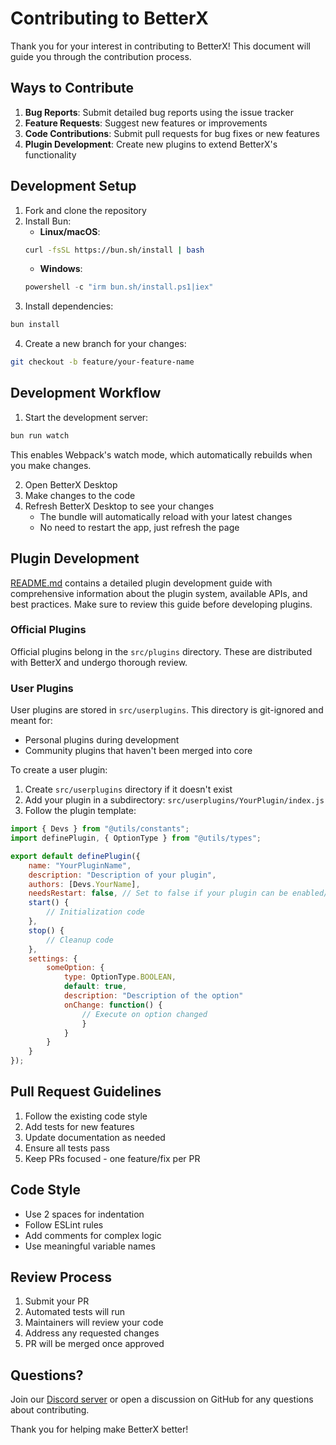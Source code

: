 # Contributing to BetterX

Thank you for your interest in contributing to BetterX! This document will guide you through the contribution process.

## Ways to Contribute

1. **Bug Reports**: Submit detailed bug reports using the issue tracker
2. **Feature Requests**: Suggest new features or improvements
3. **Code Contributions**: Submit pull requests for bug fixes or new features
4. **Plugin Development**: Create new plugins to extend BetterX's functionality

## Development Setup

1. Fork and clone the repository
2. Install Bun:
   - **Linux/macOS**:
   ```bash
   curl -fsSL https://bun.sh/install | bash
   ```
   - **Windows**:
   ```powershell
   powershell -c "irm bun.sh/install.ps1|iex"
   ```
3. Install dependencies:
```bash
bun install
```
4. Create a new branch for your changes:
```bash
git checkout -b feature/your-feature-name
```

## Development Workflow

1. Start the development server:
```bash
bun run watch
```
This enables Webpack's watch mode, which automatically rebuilds when you make changes.

2. Open BetterX Desktop
3. Make changes to the code
4. Refresh BetterX Desktop to see your changes
   - The bundle will automatically reload with your latest changes
   - No need to restart the app, just refresh the page

## Plugin Development

[README.md](src/plugins/README.md) contains a detailed plugin development guide with comprehensive information about the plugin system, available APIs, and best practices. Make sure to review this guide before developing plugins.

### Official Plugins
Official plugins belong in the `src/plugins` directory. These are distributed with BetterX and undergo thorough review.

### User Plugins
User plugins are stored in `src/userplugins`. This directory is git-ignored and meant for:
- Personal plugins during development
- Community plugins that haven't been merged into core

To create a user plugin:
1. Create `src/userplugins` directory if it doesn't exist
2. Add your plugin in a subdirectory: `src/userplugins/YourPlugin/index.js`
3. Follow the plugin template:
```javascript
import { Devs } from "@utils/constants";
import definePlugin, { OptionType } from "@utils/types";

export default definePlugin({
    name: "YourPluginName",
    description: "Description of your plugin",
    authors: [Devs.YourName],
    needsRestart: false, // Set to false if your plugin can be enabled/disabled without requiring a page reload
    start() {
        // Initialization code
    },
    stop() {
        // Cleanup code
    },
    settings: {
        someOption: {
            type: OptionType.BOOLEAN,
            default: true,
            description: "Description of the option"
            onChange: function() {
                // Execute on option changed 
                }
            }
        }
    }
});
```

## Pull Request Guidelines

1. Follow the existing code style
2. Add tests for new features
3. Update documentation as needed
4. Ensure all tests pass
5. Keep PRs focused - one feature/fix per PR

## Code Style

- Use 2 spaces for indentation
- Follow ESLint rules
- Add comments for complex logic
- Use meaningful variable names

## Review Process

1. Submit your PR
2. Automated tests will run
3. Maintainers will review your code
4. Address any requested changes
5. PR will be merged once approved

## Questions?

Join our [Discord server](https://discord.gg/jeAE8cq97U) or open a discussion on GitHub for any questions about contributing.

Thank you for helping make BetterX better!
